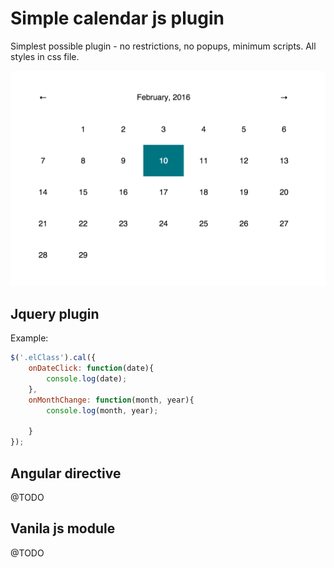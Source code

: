 # Simple calendar js plugin

Simplest possible plugin - no restrictions, no popups, minimum scripts. All styles in css file.

![example](https://github.com/fullcrimp/cal/blob/master/images/blue.png)

## Jquery plugin

Example:

```javascript
$('.elClass').cal({
    onDateClick: function(date){
        console.log(date);
    },
    onMonthChange: function(month, year){
        console.log(month, year);

    }
});
```



## Angular directive
@TODO

## Vanila js module
@TODO

